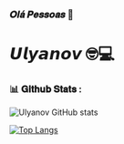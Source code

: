 ### 𝑶𝒍𝒂́ 𝑷𝒆𝒔𝒔𝒐𝒂𝒔 👋

# 𝙐𝙡𝙮𝙖𝙣𝙤𝙫 🤓💻


### 📊 𝐆𝐢𝐭𝐡𝐮𝐛 𝐒𝐭𝐚𝐭𝐬 :
![Ulyanov GitHub stats](https://github-readme-stats.vercel.app/api?username=Labashm&show_icons=true&theme=radical) 

[![Top Langs](https://github-readme-stats.vercel.app/api/top-langs/?username=Labashm&layout=compact)](https://github.com/anuraghazra/github-readme-stats)





